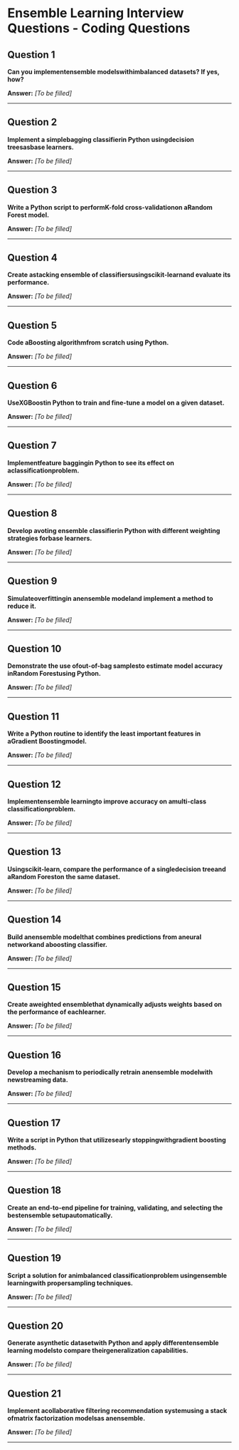 # Ensemble Learning Interview Questions - Coding Questions

## Question 1

**Can you implementensemble modelswithimbalanced datasets? If yes, how?**

**Answer:** _[To be filled]_

---

## Question 2

**Implement a simplebagging classifierin Python usingdecision treesasbase learners.**

**Answer:** _[To be filled]_

---

## Question 3

**Write a Python script to performK-fold cross-validationon aRandom Forest model.**

**Answer:** _[To be filled]_

---

## Question 4

**Create astacking ensemble of classifiersusingscikit-learnand evaluate its performance.**

**Answer:** _[To be filled]_

---

## Question 5

**Code aBoosting algorithmfrom scratch using Python.**

**Answer:** _[To be filled]_

---

## Question 6

**UseXGBoostin Python to train and fine-tune a model on a given dataset.**

**Answer:** _[To be filled]_

---

## Question 7

**Implementfeature baggingin Python to see its effect on aclassificationproblem.**

**Answer:** _[To be filled]_

---

## Question 8

**Develop avoting ensemble classifierin Python with different weighting strategies forbase learners.**

**Answer:** _[To be filled]_

---

## Question 9

**Simulateoverfittingin anensemble modeland implement a method to reduce it.**

**Answer:** _[To be filled]_

---

## Question 10

**Demonstrate the use ofout-of-bag samplesto estimate model accuracy inRandom Forestusing Python.**

**Answer:** _[To be filled]_

---

## Question 11

**Write a Python routine to identify the least important features in aGradient Boostingmodel.**

**Answer:** _[To be filled]_

---

## Question 12

**Implementensemble learningto improve accuracy on amulti-class classificationproblem.**

**Answer:** _[To be filled]_

---

## Question 13

**Usingscikit-learn, compare the performance of a singledecision treeand aRandom Foreston the same dataset.**

**Answer:** _[To be filled]_

---

## Question 14

**Build anensemble modelthat combines predictions from aneural networkand aboosting classifier.**

**Answer:** _[To be filled]_

---

## Question 15

**Create aweighted ensemblethat dynamically adjusts weights based on the performance of eachlearner.**

**Answer:** _[To be filled]_

---

## Question 16

**Develop a mechanism to periodically retrain anensemble modelwith newstreaming data.**

**Answer:** _[To be filled]_

---

## Question 17

**Write a script in Python that utilizesearly stoppingwithgradient boosting methods.**

**Answer:** _[To be filled]_

---

## Question 18

**Create an end-to-end pipeline for training, validating, and selecting the bestensemble setupautomatically.**

**Answer:** _[To be filled]_

---

## Question 19

**Script a solution for animbalanced classificationproblem usingensemble learningwith propersampling techniques.**

**Answer:** _[To be filled]_

---

## Question 20

**Generate asynthetic datasetwith Python and apply differentensemble learning modelsto compare theirgeneralization capabilities.**

**Answer:** _[To be filled]_

---

## Question 21

**Implement acollaborative filtering recommendation systemusing a stack ofmatrix factorization modelsas anensemble.**

**Answer:** _[To be filled]_

---

